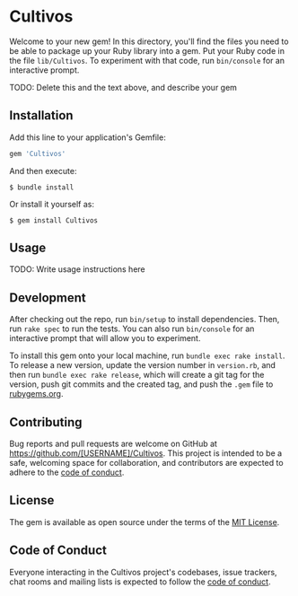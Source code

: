 # Cultivos

Welcome to your new gem! In this directory, you'll find the files you need to be able to package up your Ruby library into a gem. Put your Ruby code in the file `lib/Cultivos`. To experiment with that code, run `bin/console` for an interactive prompt.

TODO: Delete this and the text above, and describe your gem

## Installation

Add this line to your application's Gemfile:

```ruby
gem 'Cultivos'
```

And then execute:

    $ bundle install

Or install it yourself as:

    $ gem install Cultivos

## Usage

TODO: Write usage instructions here

## Development

After checking out the repo, run `bin/setup` to install dependencies. Then, run `rake spec` to run the tests. You can also run `bin/console` for an interactive prompt that will allow you to experiment.

To install this gem onto your local machine, run `bundle exec rake install`. To release a new version, update the version number in `version.rb`, and then run `bundle exec rake release`, which will create a git tag for the version, push git commits and the created tag, and push the `.gem` file to [rubygems.org](https://rubygems.org).

## Contributing

Bug reports and pull requests are welcome on GitHub at https://github.com/[USERNAME]/Cultivos. This project is intended to be a safe, welcoming space for collaboration, and contributors are expected to adhere to the [code of conduct](https://github.com/[USERNAME]/Cultivos/blob/master/CODE_OF_CONDUCT.md).

## License

The gem is available as open source under the terms of the [MIT License](https://opensource.org/licenses/MIT).

## Code of Conduct

Everyone interacting in the Cultivos project's codebases, issue trackers, chat rooms and mailing lists is expected to follow the [code of conduct](https://github.com/[USERNAME]/Cultivos/blob/master/CODE_OF_CONDUCT.md).
